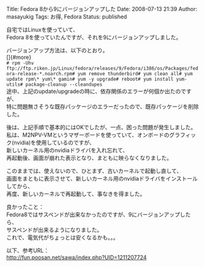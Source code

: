Title: Fedora 8から9にバージョンアップした
Date: 2008-07-13 21:39
Author: masayukig
Tags: お得, Fedora
Status: published

自宅ではLinuxを使っていて、  
Fedora 8を使っていたんですが、それを9にバージョンアップしました。

バージョンアップ方法は、以下のとおり。  
[]{#more}  
`# rpm -Uhv ftp://ftp.riken.jp/Linux/fedora/releases/9/Fedora/i386/os/Packages/fedora-release-*.noarch.rpm# yum remove thunderbird# yum clean all# yum update rpm\* yum\* gamin# yum -y upgrade# reboot# yum install yum-utils# package-cleanup --cleandupes`  
途中、上記のupdate/upgradeの時に、依存関係のエラーが何個か出たのですが、  
特に問題無さそうな既存パッケージのエラーだったので、既存パッケージを削除した。

後は、上記手順で基本的にはOKでしたが、一点、困った問題が発生しました。  
私は、M2NPV-VMというマザーボードを使っていて、オンボードのグラフィック(nvidia)を使用しているのですが、  
新しいカーネル用のnvidiaドライバを入れ忘れて、  
再起動後、画面が崩れた表示となり、まともに映らなくなりました。

このままでは、使えないので、ひとまず、古いカーネルで起動し直して、  
画面をまともに表示させて、新しいカーネル用のnvidiaドライバをインストールしてから、  
再度、新しいカーネルで再起動して、事なきを得ました。

良かったこと：  
Fedora8ではサスペンドが出来なかったのですが、9にバージョンアップしたら、  
サスペンドが出来るようになりました。  
これで、電気代がちょっとは安くなるかも。。。

以下、参考URL：  
<http://fun.poosan.net/sawa/index.php?UID=1211207724>
